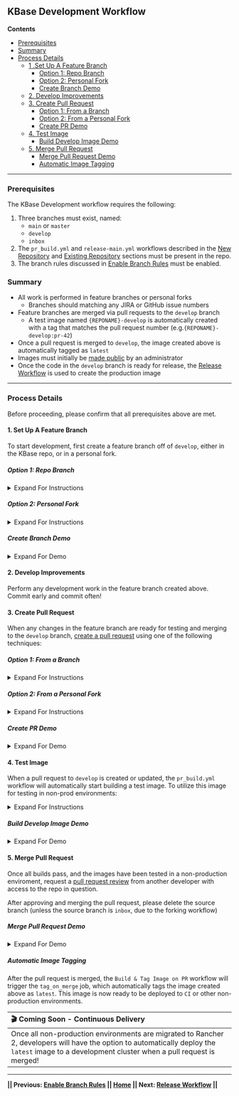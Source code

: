 ## KBase Development Workflow

**Contents**

- [Prerequisites](#prerequisites)
- [Summary](#summary) 
- [Process Details](#process-details)
   - [1 .Set Up A Feature Branch](#1-set-up-a-feature-branch)
      - [Option 1: Repo Branch](#option-1-repo-branch)
      - [Option 2: Personal Fork](#option-2-personal-fork)
      - [Create Branch Demo](#create-branch-demo)
   - [2. Develop Improvements](#2-develop-improvements)
   - [3. Create Pull Request](#3-create-pull-request)
      - [Option 1: From a Branch](#option-1-from-a-branch)
      - [Option 2: From a Personal Fork](#option-2-from-a-personal-fork)
      - [Create PR Demo](#create-pr-demo)
   - [4. Test Image](#4-test-image)
      - [Build Develop Image Demo](#build-develop-image-demo)
   - [5. Merge Pull Request](#5-merge-pull-request)
      - [Merge Pull Request Demo](#merge-pull-request-demo)
      - [Automatic Image Tagging](#automatic-image-tagging)

---



### Prerequisites

The KBase Development workflow requires the following:

1. Three branches must exist, named:
   - `main` or `master`
   - `develop`
   - `inbox`
2. The `pr_build.yml` and `release-main.yml` workflows described in the [New Repository](new-repository.md) and [Existing Repository](existing-repository.md) sections must be present in the repo.
3. The branch rules discussed in [Enable Branch Rules](enable-branch-rules.md) must be enabled.


### Summary 

- All work is performed in feature branches or personal forks
  - Branches should matching any JIRA or GitHub issue numbers
- Feature branches are merged via pull requests to the `develop` branch
  - A test image named `{REPONAME}-develop` is automatically created with a tag that matches the pull request number (e.g.`{REPONAME}-develop:pr-42`)
- Once a pull request is merged to `develop`, the image created above is automatically tagged as `latest`
- Images must initially be [made public](https://docs.github.com/en/packages/learn-github-packages/configuring-a-packages-access-control-and-visibility) by an administrator
- Once the code in the `develop` branch is ready for release, the [Release Workflow](release-workflow.md) is used to create the production image

---

### Process Details

Before proceeding, please confirm that all prerequisites above are met.

#### 1. Set Up A Feature Branch

To start development, first create a feature branch off of `develop`, either in the KBase repo, or in a personal fork.

##### Option 1: Repo Branch

<!-- This code creates a simple dropdown -->
<details>
<summary>Expand For Instructions</summary>

If you have write access to a repo in the github.com/kbase organization, you can create a feature branch directly in the repo. Simply:

1. Ensure you're currently viewing the `develop` branch.
2. [Create a feature branch](https://docs.github.com/en/pull-requests/collaborating-with-pull-requests/proposing-changes-to-your-work-with-pull-requests/creating-and-deleting-branches-within-your-repository) from `develop` (not main!), giving it the same name as the relevant Jira or GitHub issue (e.g. `PTV-510`).

</details>


##### Option 2: Personal Fork

<!-- This code creates a simple dropdown -->
<details>
<summary>Expand For Instructions</summary>

If you don't have write access to a repo in the github.com/kbase organization, or if you prefer working in a personal fork, do the following:

1. [Create](https://docs.github.com/en/get-started/quickstart/fork-a-repo#forking-a-repository) or [update](https://docs.github.com/en/get-started/quickstart/fork-a-repo#forking-a-repository) a personal fork of the KBase repo in question.
2. Ensure the `develop` branch is up to date with the original KBase repo.
3. [Create a feature branch](https://docs.github.com/en/pull-requests/collaborating-with-pull-requests/proposing-changes-to-your-work-with-pull-requests/creating-and-deleting-branches-within-your-repository) from `develop` (not main!), giving it the same name as the relevant Jira or GitHub issue (e.g. `PTV-510`).

</details>


##### Create Branch Demo

<!-- This code creates a simple dropdown -->
<details>
<summary>Expand For Demo</summary>

![CreateBranch](https://user-images.githubusercontent.com/6155956/164559332-da5d531f-5681-4699-a680-962f91f7dbde.gif)

</details>


#### 2. Develop Improvements

Perform any development work in the feature branch created above. Commit early and commit often!

#### 3. Create Pull Request

When any changes in the feature branch are ready for testing and merging to the `develop` branch, [create a pull request](https://docs.github.com/en/pull-requests/collaborating-with-pull-requests/proposing-changes-to-your-work-with-pull-requests/creating-a-pull-request) using one of the following techniques:

##### Option 1: From a Branch

<!-- This code creates a simple dropdown -->
<details>
<summary>Expand For Instructions</summary>

If you're using a feature branch in the original github.com/kbase repo, simply:

1. [Create a pull request](https://docs.github.com/en/pull-requests/collaborating-with-pull-requests/proposing-changes-to-your-work-with-pull-requests/creating-a-pull-request) from your feature branch, to the `develop` branch.
1. Review the newly created pull request, and [update your feature branch](https://docs.github.com/en/pull-requests/collaborating-with-pull-requests/proposing-changes-to-your-work-with-pull-requests/keeping-your-pull-request-in-sync-with-the-base-branch#updating-your-pull-request-branch) if requested.

</details>


##### Option 2: From a Personal Fork

<!-- This code creates a simple dropdown -->
<details>
<summary>Expand For Instructions</summary>

If you're using a personal fork:

1. [Create a pull request](https://docs.github.com/en/pull-requests/collaborating-with-pull-requests/proposing-changes-to-your-work-with-pull-requests/creating-a-pull-request) from the feature branch in your fork to the `inbox` branch in the original github.com/kbase repo.
2. Review the newly created pull request, and [update your feature branch](https://docs.github.com/en/pull-requests/collaborating-with-pull-requests/proposing-changes-to-your-work-with-pull-requests/keeping-your-pull-request-in-sync-with-the-base-branch#updating-your-pull-request-branch) if requested.
3. Request that a developer with write access to the original repo review the pull request to `inbox`.
4. Once merged to `inbox`, request that a developer with write access to the original repo create a pull request from `inbox` to `develop`.

   
| ℹ️ Why We Use `inbox` With Forks                      |
| :----------------------------------------------------------- |
| Due to a security feature in GitHub Actions, pull requests from a fork can't make use of automated build scripts in the original repository. <br /><br />Pull requests from forks must be merged to `inbox` first, to ensure no malicious code has been added to the workflow code. Once merged to `inbox`, the build scripts will work normally via a pull request from `inbox` to `develop`. |

</details>

##### Create PR Demo

<!-- This code creates a simple dropdown -->
<details>
<summary>   Expand For Demo</summary>

![PullRequest](https://user-images.githubusercontent.com/6155956/164575563-7add0f2e-e334-4807-bbf7-6bd92b03ab83.gif)

</details>


#### 4. Test Image

When a pull request to `develop` is created or updated, the `pr_build.yml` workflow will automatically start building a test image. To utilize this image for testing in non-prod environments:

<!-- This code creates a simple dropdown -->
<details>
<summary>Expand For Instructions</summary>

1. Allow the `pull_request` job in the `Bueild & Tage Image on PR` workflow to complete.
   - The status of of the build will be visible in the `Checks` section of the pull request
   - The status can also be viewed from the `Actions` tab. 
2. Once the build completes successfully, click the `Code` tab in the repo.
3. Navigate to the `Packages` section on the right of the screen, and click `{REPONAME}-develop`.
4. In the packages view, confirm that an image matching the pull request number exists (e.g. `{REPONAME}-develop:pr-42`).
5. Test this image, and optionally deploy to a non-production environment.

| ⚠️ Where's The Image?                                      |
| :----------------------------------------------------------- |
| If the `{REPONAME}-develop` image doesn't appear under the `Code` tab under `Packages`, ask a KBase administrator to make the image public & link the package to the repo. |
   
</details>

##### Build Develop Image Demo

<!-- This code creates a simple dropdown -->
<details>
<summary>Expand For Demo</summary>

   
Demonstrates:
- The automatic build process
- How to view builds in the pull request
- How to view builds in the Actions tab
- Location of the `{REPONAME}-develop` images
- How image tags match their respective pull request numbers
   


![BuildDevelopImage](https://user-images.githubusercontent.com/6155956/164583409-a93ae22b-a38a-44ba-83d9-64f4358eb406.gif)
   
</details>


#### 5. Merge Pull Request

Once all builds pass, and the images have been tested in a non-production enviroment, request a [pull request review](https://docs.github.com/en/pull-requests/collaborating-with-pull-requests/proposing-changes-to-your-work-with-pull-requests/requesting-a-pull-request-review) from another developer with access to the repo in question.

After approving and merging the pull request, please delete the source branch (unless the source branch is `inbox`, due to the forking workflow)

##### Merge Pull Request Demo

<!-- This code creates a simple dropdown -->
<details>
<summary>Expand For Demo</summary>

![MergePR](https://user-images.githubusercontent.com/6155956/164587922-bf48b32e-7d87-4345-b03e-dae8b0057bac.gif)
   
</details>

##### Automatic Image Tagging

After the pull request is merged, the `Build & Tag Image on PR` workflow will trigger the `tag_on_merge` job, which automatically tags the image created above as `latest`. This image is now ready to be deployed to `CI` or other non-production environments.

| 🎬 Coming Soon - Continuous Delivery                          |
| :----------------------------------------------------------- |
| Once all non-production environments are migrated to Rancher 2, developers will have the option to automatically deploy the `latest` image to a development cluster when a pull request is merged! |


---
**|| Previous: [Enable Branch Rules](enable-branch-rules.md) || [Home](README.md) || Next: [Release Workflow](release-workflow.md) ||**
